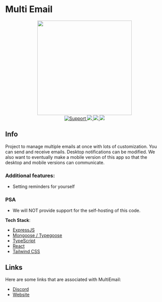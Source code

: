 # Multi Email

<div align="center">
  <img width="300" height="300" src="https://cdn.discordapp.com/attachments/1025761420475904080/1026074097098174515/icon-transparent.png"/>
</div>

<div align="center">
    <a href="https://discord.gg/multiemail">
        <img src="https://img.shields.io/discord/1023154259073703976.svg?colorB=Blue&logo=discord&label=Support&style=for-the-badge" alt="Support">
    </a>
    <a href="https://github.com/multiemail/multiemail-backend">
        <img src="https://img.shields.io/github/languages/top/multiemail/multiemail-backend.svg?style=for-the-badge">
    </a>
    <a href="/issues">
        <img src="https://img.shields.io/github/issues/multiemail/multiemail-backend.svg?style=for-the-badge">
    </a>
    <a href="https://github.com/multiemail/multiemail-backend/pulls">
        <img src="https://img.shields.io/github/issues-pr/multiemail/multiemail-backend.svg?style=for-the-badge">
    </a>
    <br>

</div>

## Info

Project to manage multiple emails at once with lots of customization. You can send and receive emails. Desktop notifications can be modified. We also want to eventually make a mobile version of this app so that the desktop and mobile versions can communicate.

### Additional features:

- Setting reminders for yourself

### PSA

- We will NOT provide support for the self-hosting of this code.

**Tech Stack**:

- [ExpressJS](https://expressjs.com/)
- [Mongoose / Typegoose](https://typegoose.github.io/typegoose/)
- [TypeScript](https://www.typescriptlang.org/docs/)
- [React](https://reactjs.org/)
- [Tailwind CSS](https://tailwindcss.com/)

## Links

Here are some links that are associated with MultiEmail:

- [Discord](https://discord.gg/gkvCYzRKEB 'Link to the official Discord Server.')
- [Website](https://multiemail.us/ 'Link to the official Website.')
